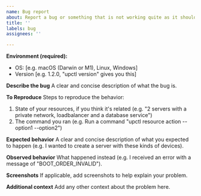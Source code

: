 ```yaml
---
name: Bug report
about: Report a bug or something that is not working quite as it should
title: ''
labels: bug
assignees: ''

---
```


**Environment (required):**
- OS: [e.g. macOS (Darwin or M1), Linux, Windows]
- Version [e.g. 1.2.0, "upctl version" gives you this]

**Describe the bug**
A clear and concise description of what the bug is.

**To Reproduce**
Steps to reproduce the behavior:
1. State of your resources, if you think it's related (e.g. "2 servers with a private network, loadbalancer and a database service")
2. The command you ran (e.g. Run a command "upctl resource action --option1 --option2")

**Expected behavior**
A clear and concise description of what you expected to happen (e.g. I wanted to create a server with these kinds of devices).

**Observed behavior**
What happened instead (e.g. I received an error with a message of "BOOT_ORDER_INVALID").

**Screenshots**
If applicable, add screenshots to help explain your problem.


**Additional context**
Add any other context about the problem here.
